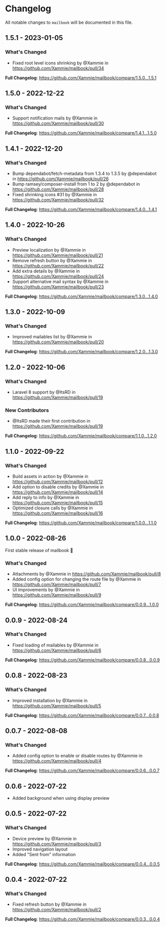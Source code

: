 # Changelog

All notable changes to `mailbook` will be documented in this file.

## 1.5.1 - 2023-01-05

### What's Changed

- Fixed root level icons shrinking by @Xammie in https://github.com/Xammie/mailbook/pull/34

**Full Changelog**: https://github.com/Xammie/mailbook/compare/1.5.0...1.5.1

## 1.5.0 - 2022-12-22

### What's Changed

- Support notification mails by @Xammie in https://github.com/Xammie/mailbook/pull/30

**Full Changelog**: https://github.com/Xammie/mailbook/compare/1.4.1...1.5.0

## 1.4.1 - 2022-12-20

### What's Changed

- Bump dependabot/fetch-metadata from 1.3.4 to 1.3.5 by @dependabot in https://github.com/Xammie/mailbook/pull/26
- Bump ramsey/composer-install from 1 to 2 by @dependabot in https://github.com/Xammie/mailbook/pull/28
- Fixed shrinking icons #31 by @Xammie in https://github.com/Xammie/mailbook/pull/32

**Full Changelog**: https://github.com/Xammie/mailbook/compare/1.4.0...1.4.1

## 1.4.0 - 2022-10-26

### What's Changed

- Preview localization  by @Xammie in https://github.com/Xammie/mailbook/pull/21
- Remove refresh button by @Xammie in https://github.com/Xammie/mailbook/pull/22
- Add extra details by @Xammie in https://github.com/Xammie/mailbook/pull/24
- Support alternative mail syntax by @Xammie in https://github.com/Xammie/mailbook/pull/23

**Full Changelog**: https://github.com/Xammie/mailbook/compare/1.3.0...1.4.0

## 1.3.0 - 2022-10-09

### What's Changed

- Improved mailables list by @Xammie in https://github.com/Xammie/mailbook/pull/20

**Full Changelog**: https://github.com/Xammie/mailbook/compare/1.2.0...1.3.0

## 1.2.0 - 2022-10-06

### What's Changed

- Laravel 8 support by @ItsRD in https://github.com/Xammie/mailbook/pull/19

### New Contributors

- @ItsRD made their first contribution in https://github.com/Xammie/mailbook/pull/19

**Full Changelog**: https://github.com/Xammie/mailbook/compare/1.1.0...1.2.0

## 1.1.0 - 2022-09-22

### What's Changed

- Build assets in action by @Xammie in https://github.com/Xammie/mailbook/pull/12
- Add option to disable credits by @Xammie in https://github.com/Xammie/mailbook/pull/14
- Add reply to info by @Xammie in https://github.com/Xammie/mailbook/pull/15
- Optimized closure calls by @Xammie in https://github.com/Xammie/mailbook/pull/16

**Full Changelog**: https://github.com/Xammie/mailbook/compare/1.0.0...1.1.0

## 1.0.0 - 2022-08-26

First stable release of mailbook 🎉

### What's Changed

- Attachments by @Xammie in https://github.com/Xammie/mailbook/pull/8
- Added config option for changing the route file by @Xammie in https://github.com/Xammie/mailbook/pull/7
- UI improvements by @Xammie in https://github.com/Xammie/mailbook/pull/9

**Full Changelog**: https://github.com/Xammie/mailbook/compare/0.0.9...1.0.0

## 0.0.9 - 2022-08-24

### What's Changed

- Fixed loading of mailables by @Xammie in https://github.com/Xammie/mailbook/pull/6

**Full Changelog**: https://github.com/Xammie/mailbook/compare/0.0.8...0.0.9

## 0.0.8 - 2022-08-23

### What's Changed

- Improved installation by @Xammie in https://github.com/Xammie/mailbook/pull/5

**Full Changelog**: https://github.com/Xammie/mailbook/compare/0.0.7...0.0.8

## 0.0.7 - 2022-08-08

### What's Changed

- Added config option to enable or disable routes by @Xammie in https://github.com/Xammie/mailbook/pull/4

**Full Changelog**: https://github.com/Xammie/mailbook/compare/0.0.6...0.0.7

## 0.0.6 - 2022-07-22

- Added background when using display preview

## 0.0.5 - 2022-07-22

### What's Changed

- Device preview by @Xammie in https://github.com/Xammie/mailbook/pull/3
- Improved navigation layout
- Added "Sent from" information

**Full Changelog**: https://github.com/Xammie/mailbook/compare/0.0.4...0.0.5

## 0.0.4 - 2022-07-22

### What's Changed

- Fixed refresh button by @Xammie in https://github.com/Xammie/mailbook/pull/2

**Full Changelog**: https://github.com/Xammie/mailbook/compare/0.0.3...0.0.4
